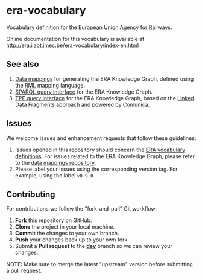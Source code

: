 # era-vocabulary

Vocabulary definition for the European Union Agency for Railways.

Online documentation for this vocabulary is available at http://era.ilabt.imec.be/era-vocabulary/index-en.html

## See also

1. [Data mappings](https://github.com/julianrojas87/era-data-mappings) for generating the ERA Knowledge Graph, defined using the [RML](https://rml.io) mapping language.
2. [SPARQL query interface](https://linked.ec-dataplatform.eu/sparql) for the ERA Knowledge Graph.
3. [TPF query interface](http://era.ilabt.imec.be/query/) for the ERA Knowledge Graph, based on the [Linked Data Fragments](https://linkeddatafragments.org/) approach and powered by [Comunica](https://comunica.dev/).

## Issues

We welcome issues and enhancement requests that follow these guidelines:

1. Issues opened in this repository should concern the [ERA vocabulary definitions](http://era.ilabt.imec.be/era-vocabulary/index-en.html). For issues related to the ERA Knowledge Graph, please refer to the [data mappings repository](https://github.com/julianrojas87/era-data-mappings/issues).
2. Please label your issues using the corresponding version tag. For example, using the label `v0.9.0`.

## Contributing

For contributions we follow the "fork-and-pull" Git workflow:

1. **Fork** this repository on GitHub.
2. **Clone** the project in your local machine.
3. **Commit** the changes to your own branch.
4. **Push** your changes back up to your own fork.
5. Submit a **Pull request** to the [**dev**](https://github.com/julianrojas87/era-vocabulary/tree/dev) branch so we can review your changes.

NOTE: Make sure to merge the latest "upstream" version before submitting a pull request.
